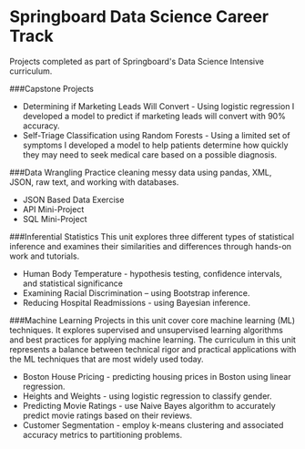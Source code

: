 # Springboard Data Science Career Track
Projects completed as part of Springboard's Data Science Intensive curriculum.

###Capstone Projects
* Determining if Marketing Leads Will Convert - Using logistic regression I developed a model to predict if marketing leads will convert with 90% accuracy. 
* Self-Triage Classification using Random Forests - Using a limited set of symptoms I developed a model to help patients determine how quickly they may need to seek medical care based on a possible diagnosis.

###Data Wrangling
Practice cleaning messy data using pandas, XML, JSON, raw text, and working with databases.
* JSON Based Data Exercise
* API Mini-Project
* SQL Mini-Project

###Inferential Statistics
This unit explores three different types of statistical inference and examines their similarities and differences through hands-on work and tutorials.
* Human Body Temperature - hypothesis testing, confidence intervals, and statistical significance
* Examining Racial Discrimination – using Bootstrap inference. 
* Reducing Hospital Readmissions - using Bayesian inference.

###Machine Learning
Projects in this unit cover core machine learning (ML) techniques. It explores supervised and unsupervised learning algorithms and best practices for applying machine learning. The curriculum in this unit represents a balance between technical rigor and practical applications with the ML techniques that are most widely used today.  
* Boston House Pricing - predicting housing prices in Boston using linear regression.
* Heights and Weights - using logistic regression to classify gender.
* Predicting Movie Ratings - use Naive Bayes algorithm to accurately predict movie ratings based on their reviews.
* Customer Segmentation - employ k-means clustering and associated accuracy metrics to partitioning problems.
